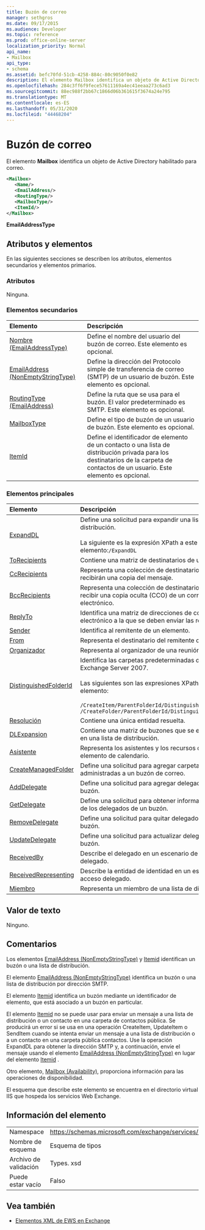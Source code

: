 ```yaml
---
title: Buzón de correo
manager: sethgros
ms.date: 09/17/2015
ms.audience: Developer
ms.topic: reference
ms.prod: office-online-server
localization_priority: Normal
api_name:
- Mailbox
api_type:
- schema
ms.assetid: befc70fd-51cb-4258-884c-80c9050f0e82
description: El elemento Mailbox identifica un objeto de Active Directory habilitado para correo.
ms.openlocfilehash: 284c3ff6f9fece57611169a4ec41eeaa273c6ad3
ms.sourcegitcommit: 88ec988f2bb67c1866d06b361615f3674a24e795
ms.translationtype: MT
ms.contentlocale: es-ES
ms.lasthandoff: 05/31/2020
ms.locfileid: "44468204"
---
```

# <a name="mailbox"></a>Buzón de correo

El elemento **Mailbox** identifica un objeto de Active Directory habilitado para correo. 
  
```XML
<Mailbox>
   <Name/>
   <EmailAddress/>
   <RoutingType/>
   <MailboxType/>
   <ItemId/>
</Mailbox>
```

**EmailAddressType**

## <a name="attributes-and-elements"></a>Atributos y elementos

En las siguientes secciones se describen los atributos, elementos secundarios y elementos primarios.
  
### <a name="attributes"></a>Atributos

Ninguna.
  
### <a name="child-elements"></a>Elementos secundarios

|**Elemento**|**Descripción**|
|:-----|:-----|
|[Nombre (EmailAddressType)](name-emailaddresstype.md) <br/> |Define el nombre del usuario del buzón de correo. Este elemento es opcional.  <br/> |
|[EmailAddress (NonEmptyStringType)](emailaddress-nonemptystringtype.md) <br/> |Define la dirección del Protocolo simple de transferencia de correo (SMTP) de un usuario de buzón. Este elemento es opcional.  <br/> |
|[RoutingType (EmailAddress)](routingtype-emailaddress.md) <br/> |Define la ruta que se usa para el buzón. El valor predeterminado es SMTP. Este elemento es opcional.  <br/> |
|[MailboxType](mailboxtype.md) <br/> |Define el tipo de buzón de un usuario de buzón. Este elemento es opcional.  <br/> |
|[ItemId](itemid.md) <br/> |Define el identificador de elemento de un contacto o una lista de distribución privada para los destinatarios de la carpeta de contactos de un usuario. Este elemento es opcional.  <br/> |
   
### <a name="parent-elements"></a>Elementos principales

|**Elemento**|**Descripción**|
|:-----|:-----|
|[ExpandDL](expanddl.md) <br/> |Define una solicitud para expandir una lista de distribución. <br/> <br/> La siguiente es la expresión XPath a este elemento:` /ExpandDL ` <br/> |
|[ToRecipients](torecipients.md) <br/> |Contiene una matriz de destinatarios de un elemento.  <br/> |
|[CcRecipients](ccrecipients.md) <br/> |Representa una colección de destinatarios que recibirán una copia del mensaje.  <br/> |
|[BccRecipients](bccrecipients.md) <br/> |Representa una colección de destinatarios para recibir una copia oculta (CCO) de un correo electrónico.  <br/> |
|[ReplyTo](replyto.md) <br/> |Identifica una matriz de direcciones de correo electrónico a la que se deben enviar las respuestas.  <br/> |
|[Sender](sender.md) <br/> |Identifica al remitente de un elemento.  <br/> |
|[From](from.md) <br/> |Representa el destinatario del remitente del mensaje.  <br/> |
|[Organizador](organizer.md) <br/> |Representa al organizador de una reunión.  <br/> |
|[DistinguishedFolderId](distinguishedfolderid.md) <br/> | Identifica las carpetas predeterminadas de Microsoft Exchange Server 2007.  <br/><br/>  Las siguientes son las expresiones XPath de este elemento: <br/> <br/>  `/CreateItem/ParentFolderId/DistinguishedFolderId` <br/>  `/CreateFolder/ParentFolderId/DistinguishedFolderId` <br/> |
|[Resolución](resolution.md) <br/> |Contiene una única entidad resuelta.  <br/> |
|[DLExpansion](dlexpansion.md) <br/> |Contiene una matriz de buzones que se encuentran en una lista de distribución.  <br/> |
|[Asistente](attendee.md) <br/> |Representa los asistentes y los recursos de un elemento de calendario.  <br/> |
|[CreateManagedFolder](createmanagedfolder.md) <br/> |Define una solicitud para agregar carpetas administradas a un buzón de correo.  <br/> |
|[AddDelegate](adddelegate.md) <br/> |Define una solicitud para agregar delegados a un buzón.  <br/> |
|[GetDelegate](getdelegate.md) <br/> |Define una solicitud para obtener información acerca de los delegados de un buzón.  <br/> |
|[RemoveDelegate](removedelegate.md) <br/> |Define una solicitud para quitar delegados de un buzón.  <br/> |
|[UpdateDelegate](updatedelegate.md) <br/> |Define una solicitud para actualizar delegados en un buzón.  <br/> |
|[ReceivedBy](receivedby.md) <br/> |Describe el delegado en un escenario de acceso delegado.  <br/> |
|[ReceivedRepresenting](receivedrepresenting.md) <br/> |Describe la entidad de identidad en un escenario de acceso delegado.  <br/> |
|[Miembro](member-ex15websvcsotherref.md) <br/> |Representa un miembro de una lista de distribución.  <br/> |
   
## <a name="text-value"></a>Valor de texto

Ninguno.
  
## <a name="remarks"></a>Comentarios

Los elementos [EmailAddress (NonEmptyStringType)](emailaddress-nonemptystringtype.md) y [Itemid](itemid.md) identifican un buzón o una lista de distribución. 

El elemento [EmailAddress (NonEmptyStringType)](emailaddress-nonemptystringtype.md) identifica un buzón o una lista de distribución por dirección SMTP. 

El elemento [Itemid](itemid.md) identifica un buzón mediante un identificador de elemento, que está asociado a un buzón en particular. 

El elemento [Itemid](itemid.md) no se puede usar para enviar un mensaje a una lista de distribución o un contacto en una carpeta de contactos pública. Se producirá un error si se usa en una operación CreateItem, UpdateItem o SendItem cuando se intenta enviar un mensaje a una lista de distribución o a un contacto en una carpeta pública contactos. Use la operación ExpandDL para obtener la dirección SMTP y, a continuación, envíe el mensaje usando el elemento [EmailAddress (NonEmptyStringType)](emailaddress-nonemptystringtype.md) en lugar del elemento [Itemid](itemid.md) . 
  
Otro elemento, [Mailbox (Availability)](mailbox-availability.md), proporciona información para las operaciones de disponibilidad. 
  
El esquema que describe este elemento se encuentra en el directorio virtual IIS que hospeda los servicios Web Exchange.
  
## <a name="element-information"></a>Información del elemento

|||
|:-----|:-----|
|Namespace  <br/> |https://schemas.microsoft.com/exchange/services/2006/types  <br/> |
|Nombre de esquema  <br/> |Esquema de tipos  <br/> |
|Archivo de validación  <br/> |Types. xsd  <br/> |
|Puede estar vacío  <br/> |Falso  <br/> |
   
## <a name="see-also"></a>Vea también

- [Elementos XML de EWS en Exchange](ews-xml-elements-in-exchange.md)

